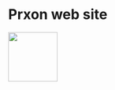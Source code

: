 # Prxon web site
<img src="https://avatars.githubusercontent.com/u/234321695?s=500&v=4" width="100rem" height="100rem">

